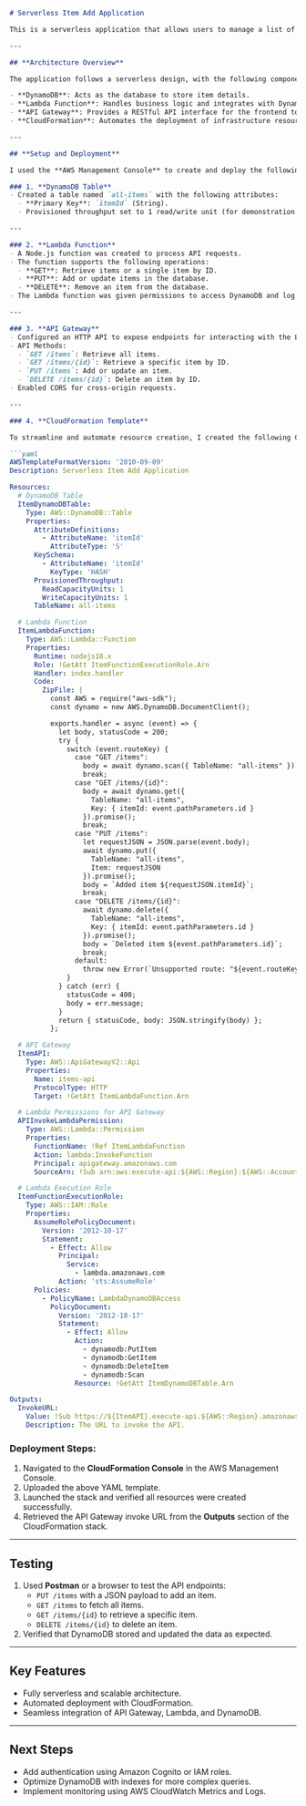 ```markdown
# Serverless Item Add Application

This is a serverless application that allows users to manage a list of items, including adding, retrieving, updating, and deleting items. The architecture leverages AWS services such as DynamoDB, API Gateway, Lambda, and CloudFormation to provide a scalable and cost-efficient solution.

---

## **Architecture Overview**

The application follows a serverless design, with the following components:

- **DynamoDB**: Acts as the database to store item details.
- **Lambda Function**: Handles business logic and integrates with DynamoDB.
- **API Gateway**: Provides a RESTful API interface for the frontend to interact with the backend.
- **CloudFormation**: Automates the deployment of infrastructure resources.

---

## **Setup and Deployment**

I used the **AWS Management Console** to create and deploy the following resources:

### 1. **DynamoDB Table**
- Created a table named `all-items` with the following attributes:
  - **Primary Key**: `itemId` (String).
  - Provisioned throughput set to 1 read/write unit (for demonstration purposes).

---

### 2. **Lambda Function**
- A Node.js function was created to process API requests.
- The function supports the following operations:
  - **GET**: Retrieve items or a single item by ID.
  - **PUT**: Add or update items in the database.
  - **DELETE**: Remove an item from the database.
- The Lambda function was given permissions to access DynamoDB and log to CloudWatch.

---

### 3. **API Gateway**
- Configured an HTTP API to expose endpoints for interacting with the Lambda function.
- API Methods:
  - `GET /items`: Retrieve all items.
  - `GET /items/{id}`: Retrieve a specific item by ID.
  - `PUT /items`: Add or update an item.
  - `DELETE /items/{id}`: Delete an item by ID.
- Enabled CORS for cross-origin requests.

---

### 4. **CloudFormation Template**

To streamline and automate resource creation, I created the following CloudFormation template:

```yaml
AWSTemplateFormatVersion: '2010-09-09'
Description: Serverless Item Add Application

Resources:
  # DynamoDB Table
  ItemDynamoDBTable:
    Type: AWS::DynamoDB::Table
    Properties:
      AttributeDefinitions:
        - AttributeName: 'itemId'
          AttributeType: 'S'
      KeySchema:
        - AttributeName: 'itemId'
          KeyType: 'HASH'
      ProvisionedThroughput:
        ReadCapacityUnits: 1
        WriteCapacityUnits: 1
      TableName: all-items

  # Lambda Function
  ItemLambdaFunction:
    Type: AWS::Lambda::Function
    Properties:
      Runtime: nodejs18.x
      Role: !GetAtt ItemFunctionExecutionRole.Arn
      Handler: index.handler
      Code:
        ZipFile: |
          const AWS = require("aws-sdk");
          const dynamo = new AWS.DynamoDB.DocumentClient();

          exports.handler = async (event) => {
            let body, statusCode = 200;
            try {
              switch (event.routeKey) {
                case "GET /items":
                  body = await dynamo.scan({ TableName: "all-items" }).promise();
                  break;
                case "GET /items/{id}":
                  body = await dynamo.get({
                    TableName: "all-items",
                    Key: { itemId: event.pathParameters.id }
                  }).promise();
                  break;
                case "PUT /items":
                  let requestJSON = JSON.parse(event.body);
                  await dynamo.put({
                    TableName: "all-items",
                    Item: requestJSON
                  }).promise();
                  body = `Added item ${requestJSON.itemId}`;
                  break;
                case "DELETE /items/{id}":
                  await dynamo.delete({
                    TableName: "all-items",
                    Key: { itemId: event.pathParameters.id }
                  }).promise();
                  body = `Deleted item ${event.pathParameters.id}`;
                  break;
                default:
                  throw new Error(`Unsupported route: "${event.routeKey}"`);
              }
            } catch (err) {
              statusCode = 400;
              body = err.message;
            }
            return { statusCode, body: JSON.stringify(body) };
          };

  # API Gateway
  ItemAPI:
    Type: AWS::ApiGatewayV2::Api
    Properties:
      Name: items-api
      ProtocolType: HTTP
      Target: !GetAtt ItemLambdaFunction.Arn

  # Lambda Permissions for API Gateway
  APIInvokeLambdaPermission:
    Type: AWS::Lambda::Permission
    Properties:
      FunctionName: !Ref ItemLambdaFunction
      Action: lambda:InvokeFunction
      Principal: apigateway.amazonaws.com
      SourceArn: !Sub arn:aws:execute-api:${AWS::Region}:${AWS::AccountId}:${ItemAPI}/$default

  # Lambda Execution Role
  ItemFunctionExecutionRole:
    Type: AWS::IAM::Role
    Properties:
      AssumeRolePolicyDocument:
        Version: '2012-10-17'
        Statement:
          - Effect: Allow
            Principal:
              Service:
                - lambda.amazonaws.com
            Action: 'sts:AssumeRole'
      Policies:
        - PolicyName: LambdaDynamoDBAccess
          PolicyDocument:
            Version: '2012-10-17'
            Statement:
              - Effect: Allow
                Action:
                  - dynamodb:PutItem
                  - dynamodb:GetItem
                  - dynamodb:DeleteItem
                  - dynamodb:Scan
                Resource: !GetAtt ItemDynamoDBTable.Arn

Outputs:
  InvokeURL:
    Value: !Sub https://${ItemAPI}.execute-api.${AWS::Region}.amazonaws.com
    Description: The URL to invoke the API.
```

### Deployment Steps:
1. Navigated to the **CloudFormation Console** in the AWS Management Console.
2. Uploaded the above YAML template.
3. Launched the stack and verified all resources were created successfully.
4. Retrieved the API Gateway invoke URL from the **Outputs** section of the CloudFormation stack.

---

## **Testing**
1. Used **Postman** or a browser to test the API endpoints:
   - `PUT /items` with a JSON payload to add an item.
   - `GET /items` to fetch all items.
   - `GET /items/{id}` to retrieve a specific item.
   - `DELETE /items/{id}` to delete an item.
2. Verified that DynamoDB stored and updated the data as expected.

---

## **Key Features**
- Fully serverless and scalable architecture.
- Automated deployment with CloudFormation.
- Seamless integration of API Gateway, Lambda, and DynamoDB.

---

## **Next Steps**
- Add authentication using Amazon Cognito or IAM roles.
- Optimize DynamoDB with indexes for more complex queries.
- Implement monitoring using AWS CloudWatch Metrics and Logs.
```
